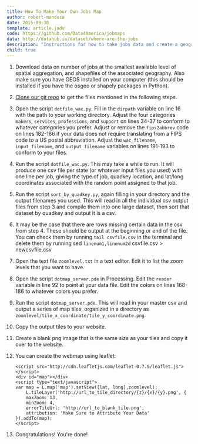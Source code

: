 ```yaml
---
title: How To Make Your Own Jobs Map
author: robert-manduca
date: 2015-09-30
template: article.jade
code: https://github.com/Data4America/jobmaps
data: http://datahub.io/dataset/where-are-the-jobs
description: "Instructions for how to take jobs data and create a geographical map."
child: true
---
```


1. Download data on number of jobs at the smallest available level of spatial aggregation, and shapefiles of the associated geography. Also make sure you have GEOS installed on your computer (this should be installed if you have the osgeo or shapely packages in Python).

2. [Clone our git repo](https://github.com/Data4America/jobmaps) to get the files mentioned in the following steps.

3. Open the script `dotfile_wac.py`. Fill in the `dirpath` variable on line 16 with the path to your working directory. Adjust the four categories `makers`, `services`, `professions`, and `support` on lines 34-37 to conform to whatever categories you prefer.   Adjust or remove the `fips2abbrev` code on lines 182-186 if your data does not require translating from a FIPS code to a US postal abbreviation. Adjust the `wac_filename`, `input_filename`, and `output_filename` variables on lines 191-193 to conform to your files. 

4. Run the script `dotfile_wac.py`. This may take a while to run. It will produce one csv file per state (or whatever input files you used) with one line per job, giving the type of job, quadkey location, and lat/long coordinates associated with the random point assigned to that job. 

5. Run the script `sort_by_quadkey.py`, again filling in your directory and the output filenames you used. This will read in all the individual csv output files from step 3 and compile them into one large dataset, then sort that dataset by quadkey and output it is a csv. 

6. It may be the case that there are rows missing certain data in the csv from step 4. These should be output at the beginning or end of the file. You can check them by running `tail csvfile.csv` in the terminal and delete them by running sed `linenum1,linenum2d` csvfile.csv > newcsvfile.csv

7. Open the text file `zoomlevel.txt` in a text editor. Edit it to list the zoom levels that you want to have. 

8. Open the script `dotmap_server.pde` in Processing. Edit the `reader` variable in line 92 to point at your data file. Edit the colors on lines 168-186 to whatever colors you prefer. 

9. Run the script `dotmap_server.pde`. This will read in your master csv and output a series of map tiles, organized in a directory as `zoomlevel/tile_x_coordinate/tile_y_coordinate.png`.

10. Copy the output tiles to your website. 

11. Create a blank png image that is the same size as your tiles and copy it over to the website. 

11. You can create the webmap using leaflet:

        <script src="http://cdn.leafletjs.com/leaflet-0.7.5/leaflet.js"></script>
        <div id="map"></div>
        <script type="text/javascript">
        var map = L.map('map').setView([lat, long],zoomlevel);
            L.tileLayer('http://url_to_tile_directory/{z}/{x}/{y}.png', {
            maxZoom: 13,
            minZoom: 4,
            errorTileUrl: 'http://url_to_blank_tile.png',
            attribution: 'Make Sure to Attribute Your Data'
        }).addTo(map);
        </script>

12. Congratulations! You're done!

<script src="http://cdn.leafletjs.com/leaflet-0.7.5/leaflet.js"></script>
<script>
function displayMap(containerId, coords, zoom) {
    var layers = {
        Jobs: L.tileLayer('http://jobstiles.s3-website-us-west-2.amazonaws.com/tiles4/{z}/{x}/{y}.png', {
            errorTileUrl: 'http://www.robertmanduca.com/projects/jobs/blank.png',
            detectRetina: false,
            attribution: 'Jobs: Map data from US Census <a href="http://lehd.ces.census.gov" target="_blank">LEHD</a>, Imagery © <a href="http://www.robertmanduca.com" target="_blank">Robert Manduca</a>'
        }),
        Streets: L.tileLayer('http://tile.stamen.com/toner-background/{z}/{x}/{y}.png', {
            opacity: 0.17,
            attribution: 'Background: Map tiles by <a href="http://stamen.com" target="_blank">Stamen Design</a>, under <a href="http://creativecommons.org/licenses/by/3.0" target="_blank">CC BY 3.0</a>. Data by <a href="http://openstreetmap.org" target="_blank">OpenStreetMap</a>, under <a href="http://www.openstreetmap.org/copyright" target="_blank">ODbL</a>.'         
        }),
        Labels: L.tileLayer('http://tile.stamen.com/toner-labels/{z}/{x}/{y}.png', {
            opacity: 0.7        
        })
    };

    var map = L.map(containerId, {
        center: coords,
        minZoom: 4,
        maxZoom: 13,
        zoom: zoom,
        layers: [layers.Jobs, layers.Streets, layers.Labels]
    });

    L.control.layers({}, layers).addTo(map);
}

displayMap('map-manhattan', [40.7403, -73.9697], 11);
displayMap('map-los-angeles', [34.0500, -118.2500], 10);
displayMap('map-chicago', [41.8769, -87.6947], 11);
displayMap('map-dallas', [32.8067, -96.8170], 11);
displayMap('map-cleveland', [41.4822, -81.6697], 12);
displayMap('map-las-vegas', [36.1215, -115.1739], 11);
displayMap('map-miami', [25.7953, -80.2489], 11);
</script>